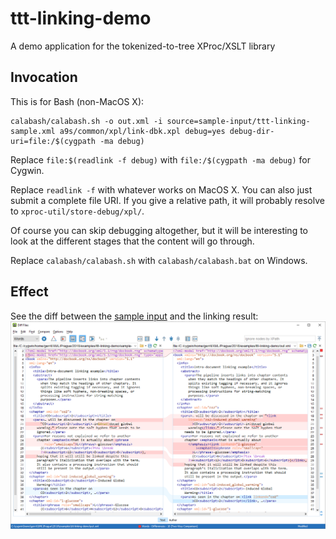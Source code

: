 # ttt-linking-demo
A demo application for the tokenized-to-tree XProc/XSLT library

## Invocation

This is for Bash (non-MacOS X):

```
calabash/calabash.sh -o out.xml -i source=sample-input/ttt-linking-sample.xml a9s/common/xpl/link-dbk.xpl debug=yes debug-dir-uri=file:/$(cygpath -ma debug)
```

Replace `file:$(readlink -f debug)` with `file:/$(cygpath -ma debug)` for Cygwin.

Replace `readlink -f` with whatever works on MacOS X. You can also just submit a complete file URI. If you give a relative path, it will probably resolve to `xproc-util/store-debug/xpl/`.

Of course you can skip debugging altogether, but it will be interesting to look at the different stages that the content will go through.

Replace `calabash/calabash.sh` with `calabash/calabash.bat` on Windows.

## Effect

See the diff between the [sample input](https://github.com/gimsieke/ttt-linking-demo/tree/master/sample-input) and the linking result:
![diff](https://raw.githubusercontent.com/gimsieke/ttt-linking-demo/master/sample-input/diff.png)
